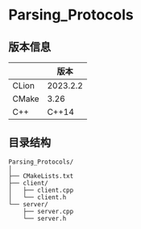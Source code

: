 # Parsing_Protocols

## 版本信息

|       | 版本     |
| ----- | -------- |
| CLion | 2023.2.2 |
| CMake | 3.26     |
| C++   | C++14    |



## 目录结构

```
Parsing_Protocols/
│
├── CMakeLists.txt
├── client/
│   ├── client.cpp
│   └── client.h
└── server/
    ├── server.cpp
    └── server.h
```

